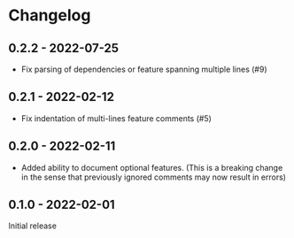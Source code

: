 # Changelog

## 0.2.2 - 2022-07-25

* Fix parsing of dependencies or feature spanning multiple lines (#9)

## 0.2.1 - 2022-02-12

* Fix indentation of multi-lines feature comments (#5)

## 0.2.0 - 2022-02-11

* Added ability to document optional features. (This is a breaking change in the
  sense that previously ignored comments may now result in errors)

## 0.1.0 - 2022-02-01

Initial release
